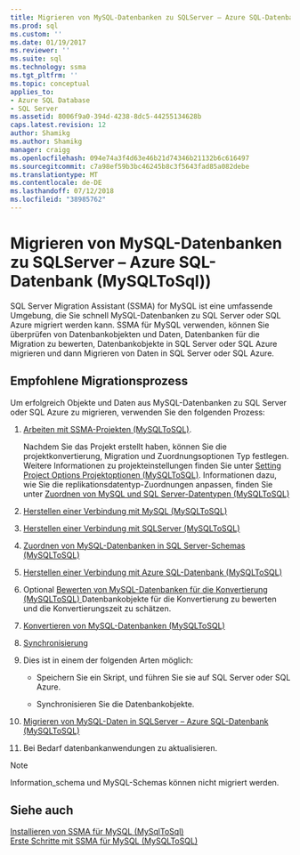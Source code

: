 ```yaml
---
title: Migrieren von MySQL-Datenbanken zu SQLServer – Azure SQL-Datenbank | Microsoft-Dokumentation
ms.prod: sql
ms.custom: ''
ms.date: 01/19/2017
ms.reviewer: ''
ms.suite: sql
ms.technology: ssma
ms.tgt_pltfrm: ''
ms.topic: conceptual
applies_to:
- Azure SQL Database
- SQL Server
ms.assetid: 8006f9a0-394d-4238-8dc5-44255134628b
caps.latest.revision: 12
author: Shamikg
ms.author: Shamikg
manager: craigg
ms.openlocfilehash: 094e74a3f4d63e46b21d74346b21132b6c616497
ms.sourcegitcommit: c7a98ef59b3bc46245b8c3f5643fad85a082debe
ms.translationtype: MT
ms.contentlocale: de-DE
ms.lasthandoff: 07/12/2018
ms.locfileid: "38985762"
---
```

# <a name="migrating-mysql-databases-to-sql-server---azure-sql-db-mysqltosql"></a>Migrieren von MySQL-Datenbanken zu SQLServer – Azure SQL-Datenbank (MySQLToSql))
SQL Server Migration Assistant (SSMA) for MySQL ist eine umfassende Umgebung, die Sie schnell MySQL-Datenbanken zu SQL Server oder SQL Azure migriert werden kann. SSMA für MySQL verwenden, können Sie überprüfen von Datenbankobjekten und Daten, Datenbanken für die Migration zu bewerten, Datenbankobjekte in SQL Server oder SQL Azure migrieren und dann Migrieren von Daten in SQL Server oder SQL Azure.  
  
## <a name="recommended-migration-process"></a>Empfohlene Migrationsprozess  
Um erfolgreich Objekte und Daten aus MySQL-Datenbanken zu SQL Server oder SQL Azure zu migrieren, verwenden Sie den folgenden Prozess:  
  
1.  [Arbeiten mit SSMA-Projekten &#40;MySQLToSQL&#41;](../../ssma/mysql/working-with-ssma-projects-mysqltosql.md).  
  
    Nachdem Sie das Projekt erstellt haben, können Sie die projektkonvertierung, Migration und Zuordnungsoptionen Typ festlegen. Weitere Informationen zu projekteinstellungen finden Sie unter [Setting Project Options Projektoptionen &#40;MySQLToSQL&#41;](../../ssma/mysql/setting-project-options-mysqltosql.md). Informationen dazu, wie Sie die replikationsdatentyp-Zuordnungen anpassen, finden Sie unter [Zuordnen von MySQL und SQL Server-Datentypen &#40;MySQLToSQL&#41;](../../ssma/mysql/mapping-mysql-and-sql-server-data-types-mysqltosql.md)  
  
2.  [Herstellen einer Verbindung mit MySQL &#40;MySQLToSQL&#41;](../../ssma/mysql/connecting-to-mysql-mysqltosql.md)  
  
3.  [Herstellen einer Verbindung mit SQLServer &#40;MySQLToSQL&#41;](../../ssma/mysql/connecting-to-sql-server-mysqltosql.md)  
  
4.  [Zuordnen von MySQL-Datenbanken in SQL Server-Schemas &#40;MySQLToSQL&#41;](../../ssma/mysql/mapping-mysql-databases-to-sql-server-schemas-mysqltosql.md)  
  
5.  [Herstellen einer Verbindung mit Azure SQL-Datenbank &#40;MySQLToSQL&#41;](../../ssma/mysql/connecting-to-azure-sql-db-mysqltosql.md)  
  
6.  Optional [Bewerten von MySQL-Datenbanken für die Konvertierung &#40;MySQLToSQL&#41; ](../../ssma/mysql/assessing-mysql-databases-for-conversion-mysqltosql.md) Datenbankobjekte für die Konvertierung zu bewerten und die Konvertierungszeit zu schätzen.  
  
7.  [Konvertieren von MySQL-Datenbanken &#40;MySQLToSQL&#41;](../../ssma/mysql/converting-mysql-databases-mysqltosql.md)  
  
8.  [Synchronisierung](http://msdn.microsoft.com/ac993a6d-0283-4823-8793-6b217677dfa3)  
  
9. Dies ist in einem der folgenden Arten möglich:  
  
    -   Speichern Sie ein Skript, und führen Sie sie auf SQL Server oder SQL Azure.  
  
    -   Synchronisieren Sie die Datenbankobjekte.  
  
10. [Migrieren von MySQL-Daten in SQLServer – Azure SQL-Datenbank &#40;MySQLToSQL&#41;](../../ssma/mysql/migrating-mysql-data-into-sql-server-azure-sql-db-mysqltosql.md)  
  
11. Bei Bedarf datenbankanwendungen zu aktualisieren.  
  
> [!NOTE]  
> Information_schema und MySQL-Schemas können nicht migriert werden.  
  
## <a name="see-also"></a>Siehe auch  
[Installieren von SSMA für MySQL &#40;MySqlToSql&#41;](../../ssma/mysql/installing-ssma-for-mysql-mysqltosql.md)  
[Erste Schritte mit SSMA für MySQL &#40;MySQLToSQL&#41;](../../ssma/mysql/getting-started-with-ssma-for-mysql-mysqltosql.md)  
  

